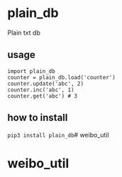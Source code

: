 # plain_db

Plain txt db

## usage

```
import plain_db
counter = plain_db.load('counter')
counter.update('abc', 2)
counter.inc('abc', 1)
counter.get('abc') # 3
```

## how to install

`pip3 install plain_db`# weibo_util
# weibo_util
